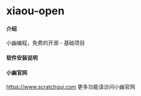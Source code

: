 # xiaou-open

#### 介绍
小幽编程，免费的开源 - 基础项目

#### 软件安装说明

#### 小幽官网
https://www.scratchgui.com
更多功能请访问小幽官网